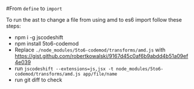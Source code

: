 #From `define` to `import`

To run the ast to change a file from using amd to es6 import follow these steps:

* npm i -g jscodeshift
* npm install 5to6-codemod
* Replace `./node_modules/5to6-codemod/transforms/amd.js` with https://gist.github.com/robertkowalski/9167d45c0af6b9abdd4b51a09ef4e039
* run `jscodeshift --extensions=js,jsx -t node_modules/5to6-codemod/transforms/amd.js app/file/name`
* run git diff to check
